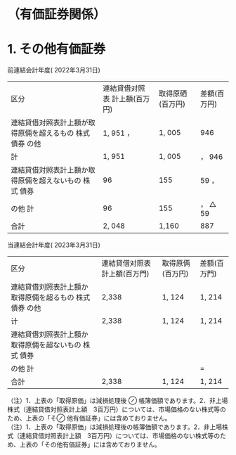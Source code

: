 # （有価証券関係）  

# 1. その他有価証券  

前連結会計年度( 2022年3月31日)  


<html><body><table><tr><td>区分</td><td>連結貸借对照表 計上額(百万円)</td><td>取得原硒(百万円)</td><td>差額(百万円)</td></tr><tr><td>連結貸借对照表計上額が取得原倆を超えるもの 株式 債券 の他</td><td>1, 951 ，</td><td>1, 005</td><td>946</td></tr><tr><td>計</td><td>1, 951</td><td>1, 005</td><td>， 946</td></tr><tr><td>連結貸借対照表計上額か取得原倆を超えないもの 株式 債券</td><td>96</td><td>155</td><td>59 ，</td></tr><tr><td>の他 計</td><td>96</td><td>155</td><td>， △ 59</td></tr><tr><td>合計</td><td>2, 048</td><td>1,160</td><td>887</td></tr></table></body></html>  

当連結会計年度( 2023年3月31日)  


<html><body><table><tr><td>区分</td><td>連結貸借对照表 計上額(百万門)</td><td>取得原俩(百万円)</td><td>差額(百万門)</td></tr><tr><td>連結貸借刘照表計上額か取得原倆を超るもの 株式 債券 の他</td><td>2,338</td><td>1, 124</td><td>1, 214</td></tr><tr><td>计</td><td>2,338</td><td>1, 124</td><td>1, 214</td></tr><tr><td>連結貸借刘照表計上額か取得原倆を超ないもの 株式 債券</td><td></td><td></td><td></td></tr><tr><td>の他 計</td><td></td><td></td><td>=</td></tr><tr><td>合計</td><td>2,338</td><td>1, 124</td><td>1, 214</td></tr></table></body></html>

（注）1．上表の「取得原価」は減損処理後 $\oslash$ 帳簿価額であります。2．非上場株式（連結貸借対照表計上額　3百万円）については、市場価格のない株式等のため、上表の「そ$\oslash$ 他有価証券」には含めておりません。  
（注）1．上表の「取得原価」は減損処理後の帳簿価額であります。2．非上場株式（連結貸借対照表計上額　3百万円）については、市場価格のない株式等のため、上表の「その他有価証券」には含めておりません。  